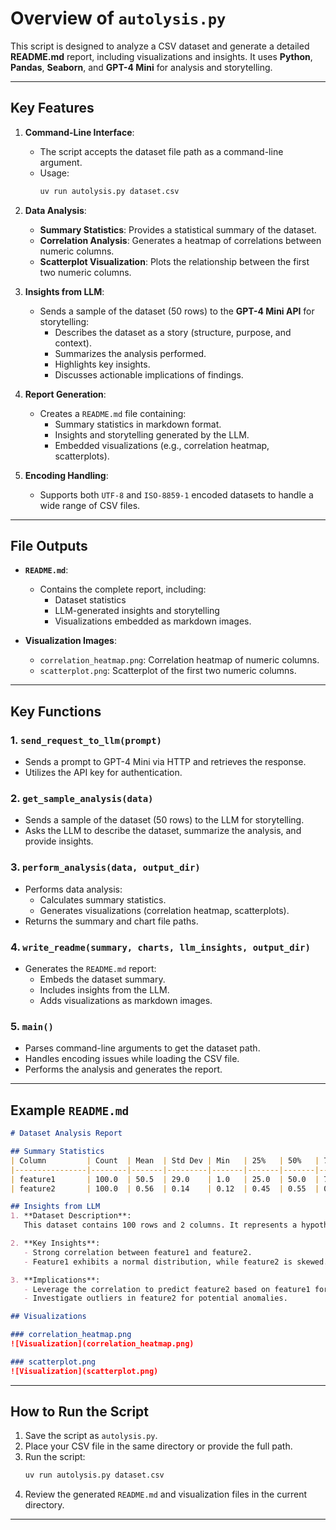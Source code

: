 

# Overview of `autolysis.py`

This script is designed to analyze a CSV dataset and generate a detailed **README.md** report, including visualizations and insights. It uses **Python**, **Pandas**, **Seaborn**, and **GPT-4 Mini** for analysis and storytelling.

---

## Key Features

1. **Command-Line Interface**:
   - The script accepts the dataset file path as a command-line argument.
   - Usage:  
     ```bash
     uv run autolysis.py dataset.csv
     ```

2. **Data Analysis**:
   - **Summary Statistics**: Provides a statistical summary of the dataset.
   - **Correlation Analysis**: Generates a heatmap of correlations between numeric columns.
   - **Scatterplot Visualization**: Plots the relationship between the first two numeric columns.

3. **Insights from LLM**:
   - Sends a sample of the dataset (50 rows) to the **GPT-4 Mini API** for storytelling:
     - Describes the dataset as a story (structure, purpose, and context).
     - Summarizes the analysis performed.
     - Highlights key insights.
     - Discusses actionable implications of findings.

4. **Report Generation**:
   - Creates a `README.md` file containing:
     - Summary statistics in markdown format.
     - Insights and storytelling generated by the LLM.
     - Embedded visualizations (e.g., correlation heatmap, scatterplots).

5. **Encoding Handling**:
   - Supports both `UTF-8` and `ISO-8859-1` encoded datasets to handle a wide range of CSV files.

---

## File Outputs

- **`README.md`**:
  - Contains the complete report, including:
    - Dataset statistics
    - LLM-generated insights and storytelling
    - Visualizations embedded as markdown images.

- **Visualization Images**:
  - `correlation_heatmap.png`: Correlation heatmap of numeric columns.
  - `scatterplot.png`: Scatterplot of the first two numeric columns.

---

## Key Functions

### 1. **`send_request_to_llm(prompt)`**
   - Sends a prompt to GPT-4 Mini via HTTP and retrieves the response.
   - Utilizes the API key for authentication.

### 2. **`get_sample_analysis(data)`**
   - Sends a sample of the dataset (50 rows) to the LLM for storytelling.
   - Asks the LLM to describe the dataset, summarize the analysis, and provide insights.

### 3. **`perform_analysis(data, output_dir)`**
   - Performs data analysis:
     - Calculates summary statistics.
     - Generates visualizations (correlation heatmap, scatterplots).
   - Returns the summary and chart file paths.

### 4. **`write_readme(summary, charts, llm_insights, output_dir)`**
   - Generates the `README.md` report:
     - Embeds the dataset summary.
     - Includes insights from the LLM.
     - Adds visualizations as markdown images.

### 5. **`main()`**
   - Parses command-line arguments to get the dataset path.
   - Handles encoding issues while loading the CSV file.
   - Performs the analysis and generates the report.

---

## Example `README.md`

```markdown
# Dataset Analysis Report

## Summary Statistics
| Column         | Count  | Mean  | Std Dev | Min   | 25%   | 50%   | 75%   | Max   |
|----------------|--------|-------|---------|-------|-------|-------|-------|-------|
| feature1       | 100.0  | 50.5  | 29.0    | 1.0   | 25.0  | 50.0  | 75.0  | 100.0 |
| feature2       | 100.0  | 0.56  | 0.14    | 0.12  | 0.45  | 0.55  | 0.66  | 0.95  |

## Insights from LLM
1. **Dataset Description**:  
   This dataset contains 100 rows and 2 columns. It represents a hypothetical scenario where feature1 is a continuous variable, and feature2 is a normalized metric.

2. **Key Insights**:
   - Strong correlation between feature1 and feature2.
   - Feature1 exhibits a normal distribution, while feature2 is skewed.

3. **Implications**:
   - Leverage the correlation to predict feature2 based on feature1 for efficiency gains.
   - Investigate outliers in feature2 for potential anomalies.

## Visualizations

### correlation_heatmap.png
![Visualization](correlation_heatmap.png)

### scatterplot.png
![Visualization](scatterplot.png)
```

---

## How to Run the Script

1. Save the script as `autolysis.py`.
2. Place your CSV file in the same directory or provide the full path.
3. Run the script:
   ```bash
   uv run autolysis.py dataset.csv
   ```
4. Review the generated `README.md` and visualization files in the current directory.

---

